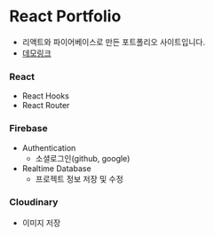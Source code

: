 # React Portfolio

- 리액트와 파이어베이스로 만든 포트폴리오 사이트입니다.
- [데모링크](https://react-portfolio-27512.web.app/)
### React 
  - React Hooks
  - React Router
### Firebase
  - Authentication
    - 소셜로그인(github, google) 
  - Realtime Database
    - 프로젝트 정보 저장 및 수정
### Cloudinary
  - 이미지 저장